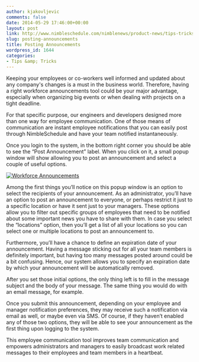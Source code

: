 ```yaml
---
author: kjakovljevic
comments: false
date: 2014-05-29 17:46:00+00:00
layout: post
link: http://www.nimbleschedule.com/nimblenews/product-news/tips-tricks/posting-announcements/
slug: posting-announcements
title: Posting Announcements
wordpress_id: 1644
categories:
- Tips &amp; Tricks
---
```


Keeping your employees or co-workers well informed and updated about any company's changes is a must in the business world. Therefore, having a right workforce announcements tool could be your major advantage, especially when organizing big events or when dealing with projects on a tight deadline. 

For that specific purpose, our engineers and developers designed more than one way for employee communication. One of those means of communication are instant employee notifications that you can easily post through NimbleSchedule and have your team notified instantaneously.

Once you login to the system, in the bottom right corner you should be able to see the “Post Announcement” label. When you click on it, a small popup window will show allowing you to post an announcement and select a couple of useful options.

[![Workforce Announcements](http://www.nimbleschedule.com/wp-content/uploads/2015/05/Post-Announcement-thumb.jpg)](http://www.nimbleschedule.com/wp-content/uploads/2015/05/Post-Announcement.jpg)

Among the first things you’ll notice on this popup window is an option to select the recipients of your announcement. As an administrator, you’ll have an option to post an announcement to everyone, or perhaps restrict it just to a specific location or have it sent just to your managers. These options allow you to filter out specific groups of employees that need to be notified about some important news you have to share with them. In case you select the “locations” option, then you’ll get a list of all your locations so you can select one or multiple locations to post an announcement to.

Furthermore, you’ll have a chance to define an expiration date of your announcement. Having a message sticking out for all your team members is definitely important, but having too many messages posted around could be a bit confusing. Hence, our system allows you to specify an expiration date by which your announcement will be automatically removed.

After you set those initial options, the only thing left is to fill in the message subject and the body of your message. The same thing you would do with an email message, for example.

Once you submit this announcement, depending on your employee and manager notification preferences, they may receive such a notification via email as well, or maybe even via SMS. Of course, if they haven’t enabled any of those two options, they will be able to see your announcement as the first thing upon logging to the system.

This employee communication tool improves team communication and empowers administrators and managers to easily broadcast work related messages to their employees and team members in a heartbeat. 

